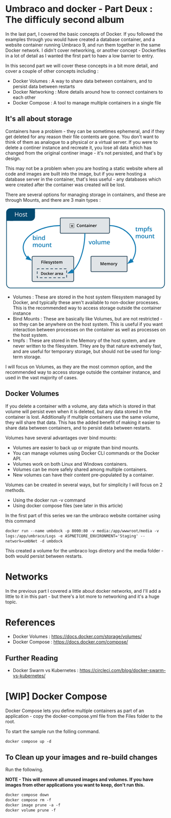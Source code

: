 # Umbraco and docker - Part Deux : The difficuly second album

In the last part, I covered the basic concepts of Docker. If you followed the examples through you would have created a database container, and a website container running Umbraco 9, and run them together in the same Docker network. I didn't cover networking, or another concept - Dockerfiles in a lot of detail as I wanted the first part to haev a low barrier to entry. 

In this second part we will cover these concepts in a bit more detail, and cover a couple of other concepts including : 

- Docker Volumes : A way to share data between containers, and to persist data between restarts
- Docker Networking : More details around how to connect containers to each other
- Docker Compose : A tool to manage multiple containers in a single file

## It's all about storage

Containers have a problem - they can be sometimes ephemeral, and if they get deleted for any reason their file contents are gone. You don't want to think of them as analogue to a physical or a virtual server. If you were to delete a continer instance and recreate it, you  lose all data which has changed from the original continer image - it's not persisted, and that's by design. 

This may not be a problem when you are hosting a static website where all code and images are built into the image, but if you were hosting a database server in the container, that's less useful - any databases which were created after the container was created will be lost.

There are several options for managing storage in containers, and these are through Mounts, and there are 3 main types :

![Types of Mounts](/media/types-of-mounts.png)

- Volumes : These are stored in the host system filesystem managed by Docker, and typically these aren't available to non-docker processes. This is the recommended way to access storage outside the container instance
- Bind Mounts : These are basically like Volumes, but are not restricted - so they can be anywhere on the host system. This is useful if you want interaction between processes on the container as well as processes on the host system.
- tmpfs : These are stored in the Memory of the host system, and are never written to the filesystem. THey are by that nature extremely fast, and are useful for temporary storage, but should not be used for long-term storage.

I will focus on Volumes, as they are the most common option, and the recommended way to access storage outside the container instance, and used in the vast majority of cases.

## Docker Volumes

If you delete a container with a volume, any data which is stored in that volume will persist even when it is deleted, but any data stored in the container is lost. Additionally if multiple containers use the same volume, they will share that data. This has the added benefit of making it easier to share data between containers, and to persist data between restarts.

Volumes have several advantages over bind mounts:

- Volumes are easier to back up or migrate than bind mounts.
- You can manage volumes using Docker CLI commands or the Docker API.
- Volumes work on both Linux and Windows containers.
- Volumes can be more safely shared among multiple containers.
- New volumes can have their content pre-populated by a container.

Volumes can be created in several ways, but for simplicity I will focus on 2 methods. 

- Using the docker run -v command
- Using docker compose files (see later in this article)

In the first part of this series we ran the umbraco website container using this command

    docker run --name umbdock -p 8000:80 -v media:/app/wwwroot/media -v logs:/app/umbraco/Logs -e ASPNETCORE_ENVIRONMENT='Staging' --network=umbNet -d umbdock

This created a volume for the umbraco logs diretory and the media folder - both would persist between restarts. 

# Networks

In the previous part I covered a little about docker networks, and I'll add a little to it in this part - but there's a lot more to networking and it's a huge topic.



# References

- Docker Volumes :  https://docs.docker.com/storage/volumes/
- Docker Compose : https://docs.docker.com/compose/

## Further Reading

- Docker Swarm vs Kubernetes : https://circleci.com/blog/docker-swarm-vs-kubernetes/



# [WIP] Docker Compose

Docker Compose lets you define multiple containers as part of an application - copy the docker-compose.yml file from the Files folder to the root.

To start the sample run the folling command. 

    docker compose up -d

## To Clean up your images and re-build changes

Run the following. 

**NOTE - This will remove all unused images and volumes. If you have images from other applications you want to keep, don't run this.**

    docker compose down
    docker compose rm -f
    docker image prune -a -f 
    docker volume prune -f 